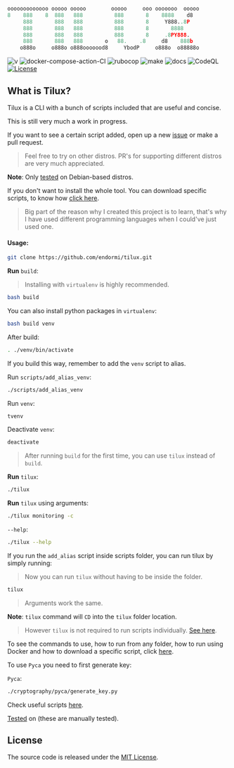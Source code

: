 ```python
ooooooooooooo ooooo ooooo        ooooo     ooo ooooooo  ooooo
8    888    8  888   888          888       8    8888    d8
     888       888   888          888       8     Y888..8P
     888       888   888          888       8       8888
     888       888   888          888       8     .8PY888.
     888       888   888       o   88.    .8     d8    888b
    o888o     o888o o888ooooood8     YbodP     o888o  o88888o
```

![v](https://img.shields.io/badge/tilux-v.1.3.0-blue)
![docker-compose-action-CI](https://github.com/endormi/tilux/workflows/docker-compose-action-CI/badge.svg?branch=master)
![rubocop](https://github.com/endormi/tilux/actions/workflows/rubocop.yml/badge.svg)
![make](https://github.com/endormi/tilux/actions/workflows/make.yml/badge.svg)
![docs](https://readthedocs.org/projects/tilux/badge/?version=latest)
![CodeQL](https://github.com/endormi/tilux/actions/workflows/codeql-analysis.yml/badge.svg?branch=master)
[![License](https://img.shields.io/github/license/endormi/tilux)](LICENSE)

## What is Tilux?

Tilux is a CLI with a bunch of scripts included that are useful and concise.

This is still very much a work in progress.

If you want to see a certain script added, open up a new [issue](https://github.com/endormi/tilux/issues/new/choose) or make a pull request.

> Feel free to try on other distros. PR's for supporting different distros are very much appreciated.

**Note**: Only [tested](TESTED_ON.md) on Debian-based distros.

If you don't want to install the whole tool. You can download specific scripts, to know how [click here](GUIDE.md#download-a-specific-script).

> Big part of the reason why I created this project is to learn, that's why I have used different programming languages when I could've just used one.

#### Usage:

```bash
git clone https://github.com/endormi/tilux.git
```

**Run** `build`:

> Installing with `virtualenv` is highly recommended.

```bash
bash build
```

You can also install python packages in `virtualenv`:

```bash
bash build venv
```

After build:

```bash
. ./venv/bin/activate
```

If you build this way, remember to add the `venv` script to alias.

Run `scripts/add_alias_venv`:

```bash
./scripts/add_alias_venv
```

Run `venv`:

```bash
tvenv
```

Deactivate `venv`:

```bash
deactivate
```

> After running `build` for the first time, you can use `tilux` instead of `build`.

**Run** `tilux`:

```bash
./tilux
```

**Run** `tilux` using arguments:

```bash
./tilux monitoring -c
```

`--help`:

```bash
./tilux --help
```

If you run the `add_alias` script inside scripts folder, you can run tilux by simply running:

> Now you can run `tilux` without having to be inside the folder.

```bash
tilux
```

> Arguments work the same.

**Note**: `tilux` command will `CD` into the `tilux` folder location.

> However `tilux` is not required to run scripts individually. [See here](GUIDE.md#run-from-any-folder).

To see the commands to use, how to run from any folder, how to run using Docker and how to download a specific script, click [here](GUIDE.md).

To use `Pyca` you need to first generate key:

`Pyca`:

```bash
./cryptography/pyca/generate_key.py
```

Check useful scripts [here](scripts).

[Tested](TESTED_ON.md) on (these are manually tested).

## License

The source code is released under the [MIT License](LICENSE).
